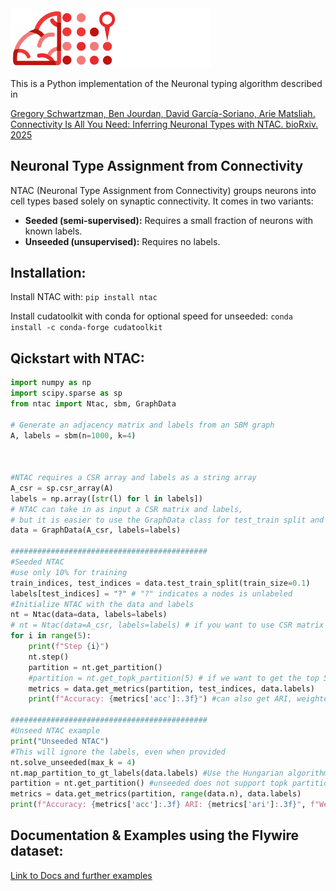 <img src="assets/logo.png" width="320" alt="NTAC logo" />

<br>

This is a Python implementation of the Neuronal typing algorithm described in

[Gregory Schwartzman, Ben Jourdan, David García-Soriano, Arie Matsliah. Connectivity Is All You Need: Inferring Neuronal Types with NTAC. bioRxiv. 2025](https://www.biorxiv.org/cgi/content/short/2025.06.11.659184v1)

## Neuronal Type Assignment from Connectivity

NTAC (Neuronal Type Assignment from Connectivity) groups neurons into cell types based solely on synaptic connectivity. It comes in two variants:

- **Seeded (semi-supervised):** Requires a small fraction of neurons with known labels.  
- **Unseeded (unsupervised):** Requires no labels.

## Installation:

Install NTAC with:
`pip install ntac`


Install cudatoolkit with conda for optional speed for unseeded:
`conda install -c conda-forge cudatoolkit`



## Qickstart with NTAC:
```python
import numpy as np
import scipy.sparse as sp
from ntac import Ntac, sbm, GraphData

# Generate an adjacency matrix and labels from an SBM graph 
A, labels = sbm(n=1000, k=4)



#NTAC requires a CSR array and labels as a string array
A_csr = sp.csr_array(A)
labels = np.array([str(l) for l in labels])
# NTAC can take in as input a CSR matrix and labels, 
# but it is easier to use the GraphData class for test_train split and metrics
data = GraphData(A_csr, labels=labels)

############################################
#Seeded NTAC
#use only 10% for training
train_indices, test_indices = data.test_train_split(train_size=0.1)
labels[test_indices] = "?" # "?" indicates a nodes is unlabeled
#Initialize NTAC with the data and labels
nt = Ntac(data=data, labels=labels)
# nt = Ntac(data=A_csr, labels=labels) # if you want to use CSR matrix directly
for i in range(5):
    print(f"Step {i}")
    nt.step()
    partition = nt.get_partition()
    #partition = nt.get_topk_partition(5) # if we want to get the top 5 labels for each node
    metrics = data.get_metrics(partition, test_indices, data.labels)
    print(f"Accuracy: {metrics['acc']:.3f}") #can also get ARI, weighted F1, and topk accuracy (if using get_topk_partition)

############################################
#Unseed NTAC example
print("Unseeded NTAC")
#This will ignore the labels, even when provided
nt.solve_unseeded(max_k = 4)
nt.map_partition_to_gt_labels(data.labels) #Use the Hungarian algorithm to map the partition to the ground truth labels
partition = nt.get_partition() #unseeded does not support topk partition
metrics = data.get_metrics(partition, range(data.n), data.labels)
print(f"Accuracy: {metrics['acc']:.3f} ARI: {metrics['ari']:.3f}", f"Weighted F1: {metrics['f1']:.3f}")
```

## Documentation & Examples using the Flywire dataset:

[Link to Docs and further examples](https://benjourdan.github.io/ntac/)
